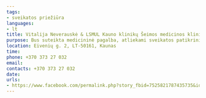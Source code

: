 ```yaml
---
tags:
- sveikatos priežiūra
languages:
- lt
title: Vitalija Neverauskė & LSMUL Kauno klinikų Šeimos medicinos klinika
purpose: Bus suteikta medicininė pagalba, atliekami sveikatos patikrinimai, išduodamos pažymos pradedantiems dirbti bei vaikams į ugdymo įstaigas. Registracija telefonu.
location: Eivenių g. 2, LT-50161, Kaunas
time: 
phone: +370 373 27 032
email: 
contacts: +370 373 27 032
date: 
urls:
- https://www.facebook.com/permalink.php?story_fbid=7525821787435735&id=100000239669323
---
```


